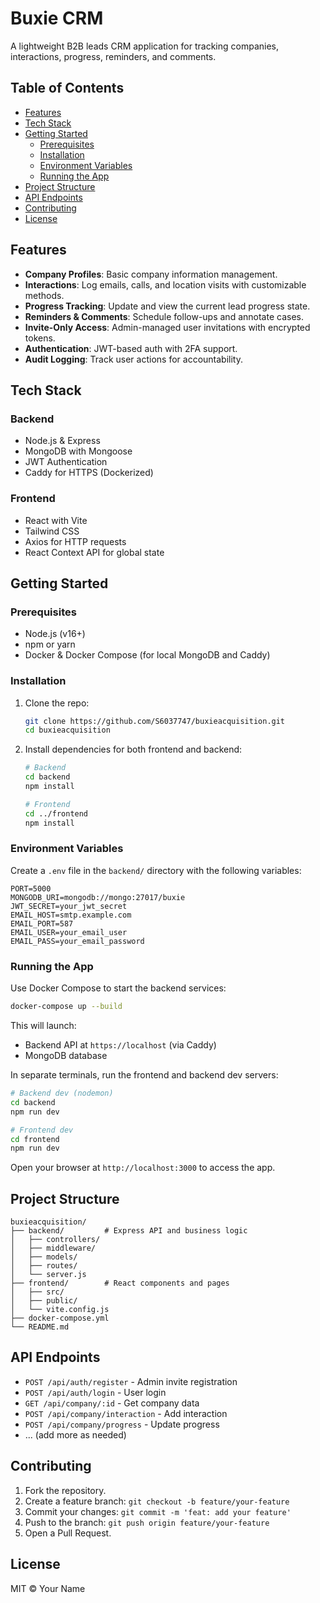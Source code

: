 # Buxie CRM

A lightweight B2B leads CRM application for tracking companies, interactions, progress, reminders, and comments.

## Table of Contents

- [Features](#features)
- [Tech Stack](#tech-stack)
- [Getting Started](#getting-started)
  - [Prerequisites](#prerequisites)
  - [Installation](#installation)
  - [Environment Variables](#environment-variables)
  - [Running the App](#running-the-app)
- [Project Structure](#project-structure)
- [API Endpoints](#api-endpoints)
- [Contributing](#contributing)
- [License](#license)

## Features

- **Company Profiles**: Basic company information management.
- **Interactions**: Log emails, calls, and location visits with customizable methods.
- **Progress Tracking**: Update and view the current lead progress state.
- **Reminders & Comments**: Schedule follow-ups and annotate cases.
- **Invite-Only Access**: Admin-managed user invitations with encrypted tokens.
- **Authentication**: JWT-based auth with 2FA support.
- **Audit Logging**: Track user actions for accountability.

## Tech Stack

### Backend

- Node.js & Express
- MongoDB with Mongoose
- JWT Authentication
- Caddy for HTTPS (Dockerized)

### Frontend

- React with Vite
- Tailwind CSS
- Axios for HTTP requests
- React Context API for global state

## Getting Started

### Prerequisites

- Node.js (v16+)
- npm or yarn
- Docker & Docker Compose (for local MongoDB and Caddy)

### Installation

1. Clone the repo:

   ```bash
   git clone https://github.com/S6037747/buxieacquisition.git
   cd buxieacquisition
   ```

2. Install dependencies for both frontend and backend:

   ```bash
   # Backend
   cd backend
   npm install

   # Frontend
   cd ../frontend
   npm install
   ```

### Environment Variables

Create a `.env` file in the `backend/` directory with the following variables:

```env
PORT=5000
MONGODB_URI=mongodb://mongo:27017/buxie
JWT_SECRET=your_jwt_secret
EMAIL_HOST=smtp.example.com
EMAIL_PORT=587
EMAIL_USER=your_email_user
EMAIL_PASS=your_email_password
```

### Running the App

Use Docker Compose to start the backend services:

```bash
docker-compose up --build
```

This will launch:

- Backend API at `https://localhost` (via Caddy)
- MongoDB database

In separate terminals, run the frontend and backend dev servers:

```bash
# Backend dev (nodemon)
cd backend
npm run dev

# Frontend dev
cd frontend
npm run dev
```

Open your browser at `http://localhost:3000` to access the app.

## Project Structure

```
buxieacquisition/
├── backend/         # Express API and business logic
│   ├── controllers/
│   ├── middleware/
│   ├── models/
│   ├── routes/
│   └── server.js
├── frontend/        # React components and pages
│   ├── src/
│   ├── public/
│   └── vite.config.js
├── docker-compose.yml
└── README.md
```

## API Endpoints

- `POST /api/auth/register` - Admin invite registration
- `POST /api/auth/login` - User login
- `GET /api/company/:id` - Get company data
- `POST /api/company/interaction` - Add interaction
- `POST /api/company/progress` - Update progress
- ... (add more as needed)

## Contributing

1. Fork the repository.
2. Create a feature branch: `git checkout -b feature/your-feature`
3. Commit your changes: `git commit -m 'feat: add your feature'`
4. Push to the branch: `git push origin feature/your-feature`
5. Open a Pull Request.

## License

MIT © Your Name
